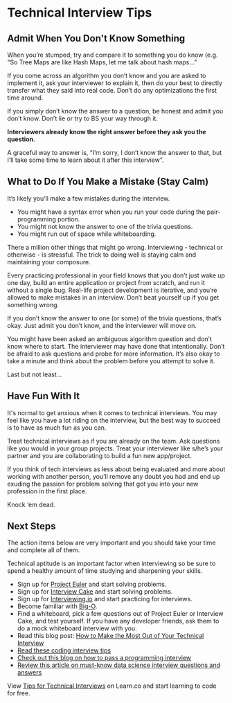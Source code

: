# Technical Interview Tips

## Admit When You Don't Know Something 

When you’re stumped, try and compare it to something you do know (e.g. “So Tree Maps are like Hash Maps, let me talk about hash maps...”


If you come across an algorithm you don’t know and you are asked to implement it, ask your interviewer to explain it, then do your best to directly transfer what they said into real code. Don’t do any optimizations the first time around.

If you simply don’t know the answer to a question, be honest and admit you don’t know. Don’t lie or try to BS your way through it. 

**Interviewers already know the right answer before they ask you the question**.

A graceful way to answer is, “I’m sorry, I don’t know the answer to that, but I’ll take some time to learn about it after this interview”. 

## What to Do If You Make a Mistake (Stay Calm)

It’s likely you’ll make a few mistakes during the interview. 

- You might have a syntax error when you run your code during the pair-programming portion.
- You might not know the answer to one of the trivia questions.
- You might run out of space while whiteboarding.

There a million other things that might go wrong. Interviewing - technical or otherwise - is stressful. The trick to doing well is staying calm and maintaining your composure.

Every practicing professional in your field knows that you don’t just wake up one day, build an entire application or project from scratch, and run it without a single bug. Real-life project development is iterative, and you’re allowed to make mistakes in an interview. Don’t beat yourself up if you get something wrong.

If you don’t know the answer to one (or some) of the trivia questions, that’s okay. Just admit you don’t know, and the interviewer will move on.

You might have been asked an ambiguous algorithm question and don’t know where to start. The interviewer may have done that intentionally. Don’t be afraid to ask questions and probe for more information. It’s also okay to take a minute and think about the problem before you attempt to solve it.

Last but not least...

## Have Fun With It

It's normal to get anxious when it comes to technical interviews. You may feel like you have a lot riding on the interview, but the best way to succeed is to have as much fun as you can.

Treat technical interviews as if you are already on the team. Ask questions like you would in your group projects. Treat your interviewer like s/he’s your partner and you are collaborating to build a fun new app/project.

If you think of tech interviews as less about being evaluated and more about working with another person, you’ll remove any doubt you had and end up exuding the passion for problem solving that got you into your new profession in the first place.

Knock ‘em dead.

## Next Steps 

The action items below are very important and you should take your time and complete all of them. 

Technical aptitude is an important factor when interviewing so be sure to spend a healthy amount of time studying and sharpening your skills. 

- Sign up for [Project Euler](https://projecteuler.net/) and start solving problems.
- Sign up for [Interview Cake](https://www.interviewcake.com/all-questions) and start solving problems.
- Sign up for [Interviewing.io](http://interviewing.io/) and start practicing for interviews.
- Become familiar with [Big-O](https://www.interviewcake.com/article/java/big-o-notation-time-and-space-complexity). 
- Find a whiteboard, pick a few questions out of Project Euler or Interview Cake, and test yourself. If you have any developer friends, ask them to do a mock whiteboard interview with you.
- Read this blog post: [How to Make the Most Out of Your Technical Interview](http://blog.flatironschool.com/how-to-make-the-most-out-of-your-next-technical/)
- [Read these coding interview tips](https://www.interviewcake.com/article/java/coding-interview-tips)
- [Check out this blog on how to pass a programming interview](http://blog.triplebyte.com/how-to-pass-a-programming-interview)
- [Review this article on must-know data science interview questions and answers](https://www.kdnuggets.com/2016/02/21-data-science-interview-questions-answers.html)


<p class='util--hide'>View <a href='https://learn.co/lessons/tips-for-technical-interviews'>Tips for Technical Interviews</a> on Learn.co and start learning to code for free.</p>

